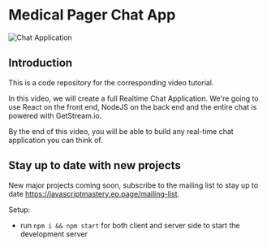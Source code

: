 # Medical Pager Chat App

![Chat Application](https://i.ibb.co/y8ry7v0/image.png)

## Introduction
This is a code repository for the corresponding video tutorial. 

In this video, we will create a full Realtime Chat Application. We're going to use React on the front end, NodeJS on the back end and the entire chat is powered with GetStream.io. 

By the end of this video, you will be able to build any real-time chat application you can think of.

## Stay up to date with new projects
New major projects coming soon, subscribe to the mailing list to stay up to date https://javascriptmastery.eo.page/mailing-list.

Setup:
- run ```npm i && npm start``` for both client and server side to start the development server
